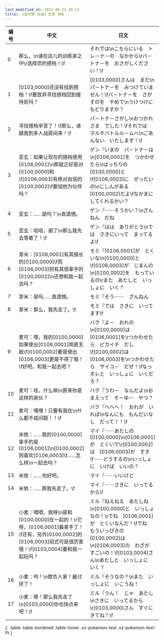 ```yaml
---
last_modified_at: 2021-06-22 20:12
title: 《宝可梦 白金》文本 306
---
```

| 编号 | 中文 | 日文 |
| ---- | ---- | ---- |
| 0 | 那么，\n请在这儿的训练家之中\r选择您的搭档！\f | それでは\nこちらにいる　トレ－ナ－の　なかから\rパ－トナ－を　おさがしください！\f |
| 1 | [0103,0000]还没有找到搭档！\f要放弃寻找搭档回到接待处吗？ | [0103,0000]さんは　まだ\nパ－トナ－を　みつけていません！\fパ－トナ－を　さがすのを　やめて\nうけつけに　もどりますか？ |
| 2 | 寻找搭档辛苦了！\f那么，请跟我到多人战房间来！\f | パ－トナ－さがし\nおつかれさま　でした！\fそれでは　マルチバトルル－ムへ\nごあんない　いたします！\f |
| 3 | 亚玄：如果让现在的搭档使用[0106,0001]\n那就正好是对[0100,0000]和\f[0106,0003]有绝对自信的[0100,0002]\f要加他为伙伴吗？ | ゲン『いまの　パ－トナ－は\n[0106,0001]を　つかわせたら\rばっちりの　[0100,0000]と\f[0106,0003]に　ぜったいの\nじしんがある　[0100,0002]だよ\fなかまに　してくれるかい？ |
| 4 | 亚玄：……是吗？\n真遗憾。 | ゲン『⋯⋯そうかい？\nざんねん　だね |
| 5 | 亚玄：哈哈，谢了\n那么我先去等着了！\f | ゲン『はは　ありがとう\nでは　さきにいって　まってるよ\f |
| 6 | 芽米：[0106,0001]有其擅长的[0100,0000]\f而[0106,0003]则有其很拿手的[0100,0002]\n还想和我一起去吗？ | モミ『[0106,0001]が　とくいな\n[0100,0000]と\f[0106,0003]が　じまんの\n[0100,0002]を　もっているの\rまた　あたしと　いっしょに　いく？ |
| 7 | 芽米：是吗……真遗憾。 | モミ『そう⋯⋯　ざんねん |
| 8 | 芽米：那么，我先走了。\f | モミ『では　さきに　いってます\f |
| 9 | 麦可：喂，我的[0100,0000]如果使出[0106,0001]简直无敌\f[0100,0002]要是使出[0106,0003]更是不得了哦！\f好吧，和我一起去吧？ | バク『よ－　おれの\n[0100,0000]は　[0106,0001]を\rつかわせたら　ピカイチ　だし\f[0100,0002]は　[0106,0003]を\nつかわせたら　サイコ－　だぜ！\fなっ　オレと　いっしょに　いくだろ？ |
| 10 | 麦可：哇，什么嘛\n原来你是这样的家伙？ | バク『うわ－　なんだよ\nおまえって　そ－ゆ－　やつ？ |
| 11 | 麦可：嘿嘿！只要有我在\n什么都不成问题！！\f | バク『へへへ！　おれが　いれば\nなんにも　もんだいなし　だって！！\f |
| 12 | 米依：……我的[0100,0000]拿手的是[0106,0001]\n[0100,0002]则喜欢[0106,0003]\f……怎么样\n一起去吗？ | マイ『⋯⋯あたしの　[0100,0000]\n[0106,0001]が　とくいで\r[0100,0002]は　[0106,0003]が　すき\f⋯⋯どうするの\nいっしょに　いけば　いいの？ |
| 13 | 米依：……也好吧。 | マイ『⋯⋯いいけど |
| 14 | 米依：……那我先走了。\f | マイ『⋯⋯さきに　いってるから\f |
| 15 | 小麦：喂喂，我呀\n是和[0100,0000]在一起的！\r它呀，[0106,0001]最拿手了！\f还有，另外[0100,0002]的[0106,0003]招式可是很厉害哦！\f[0103,0004]要和我一起玩吗？ | ミル『ねえねえ　あたしね\n[0100,0000]と　いっしょなの！\rでね　[0106,0001]が　とくいなんだ！\fでね　もういっぴきの　[0100,0002]は\n[0106,0003]の　わざが　すごいの！\f[0103,0004]さん\nあたしと　いっしょに　いく？ |
| 16 | 小麦：呜！\n欺负人家！最讨厌了！ | ミル『そうなの？\nまた　いっしょに　いこうね！ |
| 17 | 小麦：嗯！那么我先走了\n[0103,0000]你也快点来吧！\f | ミル『うん！　じゃ　あたし\nさきに　いってるから\r[0103,0000]さん　すぐにきてね！\f |
{: .table .table-bordered .table-hover .xz-pokemon-text .xz-pokemon-text-Pt }